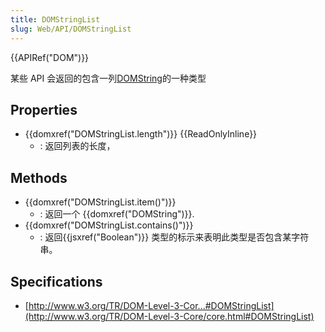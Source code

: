 ```yaml
---
title: DOMStringList
slug: Web/API/DOMStringList
---
```

{{APIRef("DOM")}}

某些 API 会返回的包含一列[DOMString](/En/DOM/DOMString)的一种类型

## Properties

- {{domxref("DOMStringList.length")}} {{ReadOnlyInline}}
  - : 返回列表的长度，

## Methods

- {{domxref("DOMStringList.item()")}}
  - : 返回一个 {{domxref("DOMString")}}.
- {{domxref("DOMStringList.contains()")}}
  - : 返回{{jsxref("Boolean")}} 类型的标示来表明此类型是否包含某字符串。

## Specifications

- [http://www.w3.org/TR/DOM-Level-3-Cor...#DOMStringList](http://www.w3.org/TR/DOM-Level-3-Core/core.html#DOMStringList)
